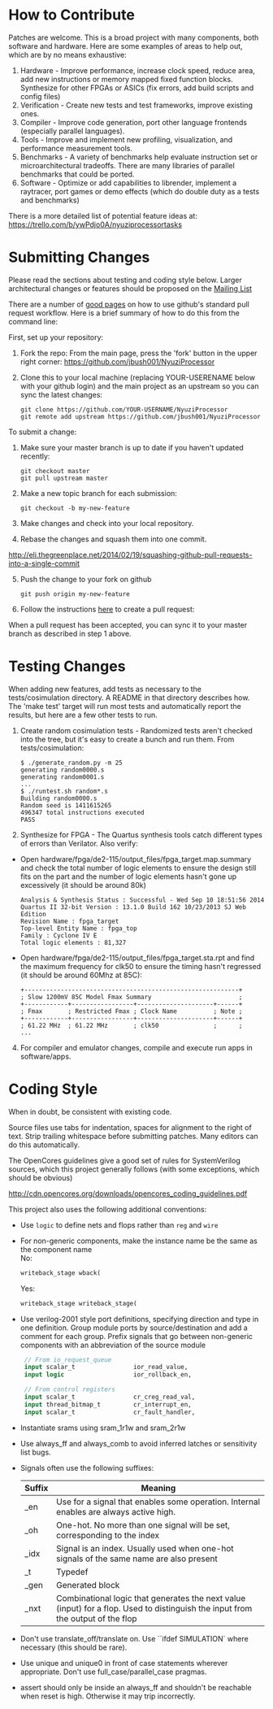 # How to Contribute

Patches are welcome. This is a broad project with many components, both
software and hardware. Here are some examples of areas to help out, which are
by no means exhaustive:

1. Hardware - Improve performance, increase clock speed, reduce area, add new
   instructions or memory mapped fixed function blocks. Synthesize for other
   FPGAs or ASICs (fix errors, add build scripts and config files)
2. Verification - Create new tests and test frameworks, improve existing ones.
3. Compiler - Improve code generation, port other language frontends
   (especially parallel languages).
4. Tools - Improve and implement new profiling, visualization, and performance
   measurement tools.
5. Benchmarks - A variety of benchmarks help evaluate instruction set or
   microarchitectural tradeoffs. There are many libraries of parallel benchmarks
   that could be ported.
6. Software - Optimize or add capabilities to librender, implement a raytracer,
   port games or demo effects (which do double duty as a tests and benchmarks)

There is a more detailed list of potential feature ideas at:
https://trello.com/b/ywPdjo0A/nyuziprocessortasks

# Submitting Changes

Please read the sections about testing and coding style below. Larger
architectural changes or features should be proposed on the
[Mailing List](https://groups.google.com/forum/#!forum/nyuzi-processor-dev)

There are a number of [good pages](https://help.github.com/) on how to use github's standard pull
request workflow. Here is a brief summary of how to do this from the command line:

First, set up your repository:

1. Fork the repo: From the main page, press the 'fork' button in the upper
right corner: https://github.com/jbush001/NyuziProcessor

2. Clone this to your local machine (replacing YOUR-USERENAME below with your
github login) and the main project as an upstream so you can sync the latest
changes:

   ```
   git clone https://github.com/YOUR-USERNAME/NyuziProcessor
   git remote add upstream https://github.com/jbush001/NyuziProcessor
   ```

To submit a change:

1. Make sure your master branch is up to date if you haven't updated recently:

   ```
   git checkout master
   git pull upstream master
   ```

2. Make a new topic branch for each submission:

   ```
   git checkout -b my-new-feature
   ```

3. Make changes and check into your local repository.
4. Rebase the changes and squash them into one commit.

http://eli.thegreenplace.net/2014/02/19/squashing-github-pull-requests-into-a-single-commit

5. Push the change to your fork on github

   ```
   git push origin my-new-feature
   ```

6. Follow the instructions [here](https://help.github.com/articles/creating-a-pull-request)
to create a pull request:

When a pull request has been accepted, you can sync it to your master branch
as described in step 1 above.

# Testing Changes

When adding new features, add tests as necessary to the tests/cosimulation
directory. A README in that directory describes how. The 'make test' target
will run most tests and automatically report the results, but here are a few
other tests to run.

1. Create random cosimulation tests - Randomized tests aren't checked into the
tree, but it's easy to create a bunch and run them. From tests/cosimulation:


   ```
   $ ./generate_random.py -m 25
   generating random0000.s
   generating random0001.s
   ...
   $ ./runtest.sh random*.s
   Building random0000.s
   Random seed is 1411615265
   496347 total instructions executed
   PASS
   ```

2. Synthesize for FPGA - The Quartus synthesis tools catch different types of
errors than Verilator. Also verify:

 * Open hardware/fpga/de2-115/output_files/fpga_target.map.summary and check the
   total number of logic elements to ensure the design still fits on the part
   and the number of logic elements hasn't gone up excessively (it should be
   around 80k)


   ```
   Analysis & Synthesis Status : Successful - Wed Sep 10 18:51:56 2014
   Quartus II 32-bit Version : 13.1.0 Build 162 10/23/2013 SJ Web Edition
   Revision Name : fpga_target
   Top-level Entity Name : fpga_top
   Family : Cyclone IV E
   Total logic elements : 81,327
   ```

 * Open hardware/fpga/de2-115/output_files/fpga_target.sta.rpt and find the maximum
  frequency for clk50 to ensure the timing hasn't regressed (it should be
  around 60Mhz at 85C):

   ```
   +-----------------------------------------------------------+
   ; Slow 1200mV 85C Model Fmax Summary                        ;
   +------------+-----------------+---------------------+------+
   ; Fmax       ; Restricted Fmax ; Clock Name          ; Note ;
   +------------+-----------------+---------------------+------+
   ; 61.22 MHz  ; 61.22 MHz       ; clk50               ;      ;
   ...
   ```

4. For compiler and emulator changes, compile and execute run apps in software/apps.

# Coding Style

When in doubt, be consistent with existing code.

Source files use tabs for indentation, spaces for alignment to the right of
text. Strip trailing whitespace before submitting patches. Many editors can
do this automatically.

The OpenCores guidelines give a good set of rules for SystemVerilog sources,
which this project generally follows (with some exceptions, which should be
obvious)

http://cdn.opencores.org/downloads/opencores_coding_guidelines.pdf

This project also uses the following additional conventions:

- Use `logic` to define nets and flops rather than `reg` and `wire`
- For non-generic components, make the instance name be the same as the component name<br>
   No:

   ```SystemVerilog
   writeback_stage wback(
   ```

   Yes:

   ```SystemVerilog
   writeback_stage writeback_stage(
   ```

- Use verilog-2001 style port definitions, specifying direction and type in one
  definition. Group module ports by source/destination and add a comment for
  each group. Prefix signals that go between non-generic components with an
  abbreviation of the source module

   ```SystemVerilog
	// From io_request_queue
	input scalar_t                ior_read_value,
	input logic                   ior_rollback_en,

	// From control registers
	input scalar_t                cr_creg_read_val,
	input thread_bitmap_t         cr_interrupt_en,
	input scalar_t                cr_fault_handler,
   ```

- Instantiate srams using sram_1r1w and sram_2r1w
- Use always_ff and always_comb to avoid inferred latches or sensitivity list bugs.
- Signals often use the following suffixes:

   |Suffix|Meaning |
   |------|--------|
   | _en  | Use for a signal that enables some operation. Internal enables are always active high. |
   | _oh  | One-hot. No more than one signal will be set, corresponding to the index |
   | _idx | Signal is an index. Usually used when one-hot signals of the same name are also present |
   | _t   | Typedef |
   | _gen | Generated block |
   | _nxt | Combinational logic that generates the next value (input) for a flop.  Used to distinguish the input from the output of the flop |

- Don't use translate_off/translate on. Use ``ifdef SIMULATION` where necessary
  (this should be rare).
- Use unique and unique0 in front of case statements wherever appropriate. Don't use
  full_case/parallel_case pragmas.
- assert should only be inside an always_ff and shouldn't be reachable when reset
  is high. Otherwise it may trip incorrectly.
